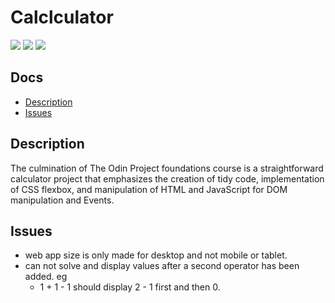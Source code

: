# Calclculator
![](https://user-images.githubusercontent.com/74038190/212257454-16e3712e-945a-4ca2-b238-408ad0bf87e6.gif)
![](https://user-images.githubusercontent.com/74038190/238200426-29fd6286-4e7b-4d6c-818f-c4765d5e39a9.gif)
![](https://user-images.githubusercontent.com/74038190/238200428-67f477ed-6624-42da-99f0-1a7b1a16eecb.gif)

## Docs
  - [Description](#description)
  - [Issues](#issues)

## Description
The culmination of The Odin Project foundations course is a straightforward calculator project that emphasizes the creation of tidy code, implementation of CSS flexbox, and manipulation of HTML and JavaScript for DOM manipulation and Events.

## Issues
  - web app size is only made for desktop and not mobile or tablet.
  - can not solve and display values after a second operator has been added.
      eg
      - 1 + 1 - 1 should display 2 - 1 first and then 0.
